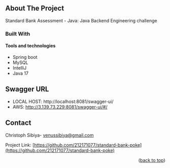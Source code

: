 ## About The Project
Standard Bank Assessment - Java: Java Backend Engineering challenge
### Built With

#### Tools and technologies

* Spring boot
* MySQL
* IntelliJ
* Java 17
## Swagger URL
* LOCAL HOST: http://localhost:8081/swagger-ui/
* AWS: http://3.139.73.229:8081/swagger-ui/#/

## Contact

Christoph Sibiya- venussibiya@gmail.com

Project
Link: [https://github.com/212171077/standard-bank-poke](https://github.com/212171077/standard-bank-poke)

<p align="right">(<a href="#readme-top">back to top</a>)</p>
